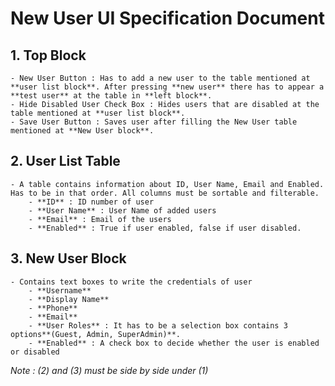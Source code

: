 # New User UI Specification Document
## 1.  Top Block
    - New User Button : Has to add a new user to the table mentioned at **user list block**. After pressing **new user** there has to appear a **test user** at the table in **left block**.
    - Hide Disabled User Check Box : Hides users that are disabled at the table mentioned at **user list block**.
    - Save User Button : Saves user after filling the New User table mentioned at **New User block**.
## 2. User List Table
    - A table contains information about ID, User Name, Email and Enabled. Has to be in that order. All columns must be sortable and filterable.
        - **ID** : ID number of user
        - **User Name** : User Name of added users
        - **Email** : Email of the users
        - **Enabled** : True if user enabled, false if user disabled.
 ## 3. New User Block
    - Contains text boxes to write the credentials of user
        - **Username**
        - **Display Name**
        - **Phone**
        - **Email**
        - **User Roles** : It has to be a selection box contains 3 options**(Guest, Admin, SuperAdmin)**.
        - **Enabled** : A check box to decide whether the user is enabled or disabled

*Note : (2) and (3) must be side by side under (1)*
